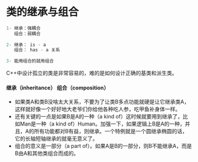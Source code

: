 # 类的继承与组合

```cpp
1- 继承：强耦合
   组合：弱耦合
   
2- 继承： is - a
   组合： has - a 关系
   
3- 能用组合的就用组合
```





C++中设计孤立的类是非常容易的，难的是如何设计正确的基类和派生类。

#### 继承（inheritance） 组合（composition）

- 如果类A和类B没啥太大关系，不要为了让类B多点功能就硬是让它继承类A，这样就好像一个好好地大老爷们你给他各种吃人参，吃甲鱼补身体一样。
- 还有关键的一点是如果B是A的一种（a kind of）这时候就要用到继承了，比如Man是一种（a kind of）Human。加强一下，如果逻辑上B是A的一种，并且，A的所有功能都对B有益，则继承。一个特例就是一个圆继承椭圆的话，它的长轴短轴继承的就毫无意义了。
- 组合的意义是一部分（a part of）。如果A是B的一部分，则B不能继承A，而是B由A和其他类组合而成的。